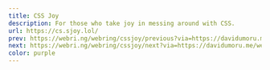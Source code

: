 ```yaml
---
title: CSS Joy
description: For those who take joy in messing around with CSS.
url: https://cs.sjoy.lol/
prev: https://webri.ng/webring/cssjoy/previous?via=https://davidumoru.me/webrings
next: https://webri.ng/webring/cssjoy/next?via=https://davidumoru.me/webrings
color: purple
---
```

